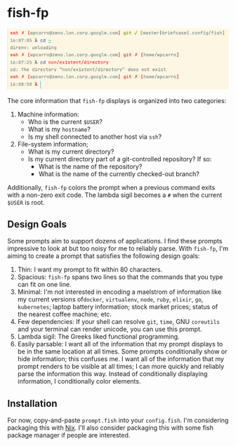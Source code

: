# fish-fp

![fish-fp in action][ss]

The core information that `fish-fp` displays is organized into two categories:
1. Machine information:
   - Who is the current `$USER`?
   - What is my `hostname`?
   - Is my shell connected to another host via `ssh`?
2. File-system information;
   - What is my current directory?
   - Is my current directory part of a git-controlled repository? If so:
     - What is the name of the repository?
     - What is the name of the currently checked-out branch?

Additionally, `fish-fp` colors the prompt when a previous command exits with a
non-zero exit code. The lambda sigil becomes a `#` when the current `$USER` is
root.

## Design Goals

Some prompts aim to support dozens of applications. I find these prompts
impressive to look at but too noisy for me to reliably parse. With `fish-fp`,
I'm aiming to create a prompt that satisfies the following design goals:

1. Thin: I want my prompt to fit within 80 characters.
2. Spacious: `fish-fp` spans two lines so that the commands that you type can
   fit on one line.
3. Minimal: I'm not interested in encoding a maelstrom of information like
   my current versions of`docker`, `virtualenv`, `node`, `ruby`, `elixir`, `go`,
   `kubernetes`; laptop battery information; stock market prices; status of the
   nearest coffee machine; etc.
4. Few dependencies: If your shell can resolve `git`, `time`, GNU `coreutils`
   and your terminal can render unicode, you can use this prompt.
5. Lambda sigil: The Greeks liked functional programming.
7. Easily parsable: I want all of the information that my prompt displays to be
   in the same location at all times. Some prompts conditionally show or hide
   information; this confuses me. I want all of the information that my prompt
   renders to be visible at all times; I can more quickly and reliably parse the
   information this way. Instead of conditionally displaying information, I
   conditionally color elements.

## Installation

For now, copy-and-paste `prompt.fish` into your `config.fish`. I'm considering
packaging this with [Nix][wtf-nix]. I'll also consider packaging this with some
fish package manager if people are interested.

[ss]: ./screenshots/fish-fp.png
[wtf-nix]: https://nixos.org/nix/

